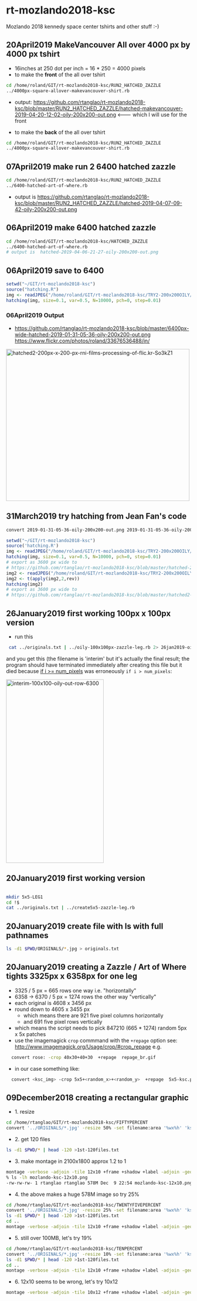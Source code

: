 # rt-mozlando2018-ksc
Mozlando 2018 kennedy space center tshirts and other stuff :-)

## 20April2019 MakeVancouver All over 4000 px by 4000 px tshirt

* 16inches  at 250 dot per inch = 16 * 250 = 4000 pixels
* to make the **front** of the all over tshirt

```bash
cd /home/roland/GIT/rt-mozlando2018-ksc/RUN2_HATCHED_ZAZZLE
../4000px-square-allover-makevancouver-shirt.rb 
```

* output: https://github.com/rtanglao/rt-mozlando2018-ksc/blob/master/RUN2_HATCHED_ZAZZLE/hatched-makevancouver-2019-04-20-12-02-oily-200x200-out.png <--- which I will use for the front

* to make the **back** of the all over tshirt

```bash
cd /home/roland/GIT/rt-mozlando2018-ksc/RUN2_HATCHED_ZAZZLE
../4000px-square-allover-makevancouver-shirt.rb 
```


## 07April2019 make run 2 6400 hatched zazzle

```bash
cd /home/roland/GIT/rt-mozlando2018-ksc/RUN2_HATCHED_ZAZZLE
../6400-hatched-art-of-where.rb
```

* output is https://github.com/rtanglao/rt-mozlando2018-ksc/blob/master/RUN2_HATCHED_ZAZZLE/hatched-2019-04-07-09-42-oily-200x200-out.png

## 06April2019 make 6400 hatched zazzle

```bash
cd /home/roland/GIT/rt-mozlando2018-ksc/HATCHED_ZAZZLE
../6400-hatched-art-of-where.rb
# output is  hatched-2019-04-06-21-27-oily-200x200-out.png
```

## 06April2019 save to 6400

```r
setwd("~/GIT/rt-mozlando2018-ksc")
source("hatching.R")
img <- readJPEG("/home/roland/GIT/rt-mozlando2018-ksc/TRY2-200x200OILY/2019-01-31-05-36-oily-200x200-out.jpg")
hatching(img, size=0.1, var=0.5, N=10000, pch=0, step=0.01)
```

### 06April2019 Output

* https://github.com/rtanglao/rt-mozlando2018-ksc/blob/master/6400px-wide-hatched-2019-01-31-05-36-oily-200x200-out.png
https://www.flickr.com/photos/roland/33676536488/in/

<a data-flickr-embed="true"  href="https://www.flickr.com/photos/roland/46637519345/in/dateposted-ff/" title="hatched2-200px-x-200-px-rni-films-processing-of-flic.kr-So3kZ1"><img src="https://live.staticflickr.com/7907/46637519345_cdb6704927.jpg" width="500" height="414" alt="hatched2-200px-x-200-px-rni-films-processing-of-flic.kr-So3kZ1"></a><script async src="//embedr.flickr.com/assets/client-code.js" charset="utf-8"></script>


## 31March2019 try hatching from Jean Fan's code

```bash
convert 2019-01-31-05-36-oily-200x200-out.png 2019-01-31-05-36-oily-200x200-out.jpg
```

```r
setwd("~/GIT/rt-mozlando2018-ksc")
source('hatching.R')
img <- readJPEG("/home/roland/GIT/rt-mozlando2018-ksc/TRY2-200x200OILY/2019-01-31-05-36-oily-200x200-out.jpg")
hatching(img, size=0.1, var=0.5, N=10000, pch=0, step=0.01)
# export as 3600 px wide to
# https://github.com/rtanglao/rt-mozlando2018-ksc/blob/master/hatched-2019-01-31-05-36-oily-200x200-out.png
img2 <- readJPEG("/home/roland/GIT/rt-mozlando2018-ksc/TRY2-200x200OILY/2019-01-31-05-36-oily-200x200-out.jpg")[,,1]
img2 <- t(apply(img2,2,rev))
hatching(img2)
# export as 3600 px wide to
# https://github.com/rtanglao/rt-mozlando2018-ksc/blob/master/hatched2-2019-01-31-05-36-oily-200x200-out.png
```

## 26January2019 first working 100px x 100px version

* run this
```bash
 cat ../originals.txt | ../oily-100x100px-zazzle-leg.rb 2> 26jan2019-oily100x100-stderr.txt &
 ```
 and you get this (the filename is 'interim' but it's actually the final result; the program should have terminated immediately after creating this file but it died because [if i >= num_pixels](https://github.com/rtanglao/rt-mozlando2018-ksc/blob/master/oily-100x100px-zazzle-leg.rb#L42) was erroneously ```if i > num_pixels```:
 
 <a data-flickr-embed="true"  href="https://www.flickr.com/photos/roland/46164708574/in/datetaken-ff/" title="interim-100x100-oily-out-row-6300"><img src="https://farm5.staticflickr.com/4881/46164708574_8dc40d9b39.jpg" width="266" height="500" alt="interim-100x100-oily-out-row-6300"></a><script async src="//embedr.flickr.com/assets/client-code.js" charset="utf-8"></script>

## 20January2019 first working version 

```bash

mkdir 5x5-LEG1
cd !$
cat ../originals.txt | ../create5x5-zazzle-leg.rb
```
## 20January2019 create file with ls with full pathnames

```bash
ls -d1 $PWD/ORIGINALS/*.jpg > originals.txt
```

## 20January2019 creating a Zazzle / Art of Where tights 3325px x 6358px for one leg

* 3325 / 5 px = 665 rows one way i.e. "horizontally"
* 6358 -> 6370 / 5 px = 1274 rows the other way "vertically"
* each original is 4608 x 3456 px
* round down to 4605 x 3455 px
  * which means there are 921 five pixel columns horizontally
  * and 691 five pixel rows vertically
* which means the script needs to pick 847210 (665 * 1274) random 5px x 5x patches
* use the imagemagick ```crop``` commmand with the ```+repage``` option 
see: http://www.imagemagick.org/Usage/crop/#crop_repage
e.g.

```bash
  convert rose: -crop 40x30+40+30  +repage  repage_br.gif
  ```
  
  * in our case something like:
```bash
  convert <ksc_img> -crop 5x5+<random_x>+<random_y>  +repage  5x5-ksc.png
  ```

## 09December2018 creating a rectangular graphic

* 1\. resize

```bash
cd /home/rtanglao/GIT/rt-mozlando2018-ksc/FIFTYPERCENT
convert '../ORIGINALS/*.jpg' -resize 50% -set filename:area '%wx%h' 'ksc-%03d-size-%[filename:area].png' #originals come from flickr set and i deleted the vertical ones !
```

* 2\. get 120 files

```bash
ls -d1 $PWD/* | head -120 >1st-120files.txt
```

* 3\. make montage in 2100x1800 approx 1.2 to 1
```bash
montage -verbose -adjoin -tile 12x10 +frame +shadow +label -adjoin -geometry '2304x1728+0+0<' @FIFTYPERCENT/1st-120files.txt mozlando-ksc-12x10.png
% ls -lh mozlando-ksc-12x10.png
-rw-rw-rw- 1 rtanglao rtanglao 578M Dec  9 22:54 mozlando-ksc-12x10.png
```

* 4\. the above makes a huge 578M image so try 25%

```bash
cd /home/rtanglao/GIT/rt-mozlando2018-ksc/TWENTYFIVEPERCENT
convert '../ORIGINALS/*.jpg' -resize 25% -set filename:area '%wx%h' 'ksc-%03d-size-%[filename:area].png'
ls -d1 $PWD/* | head -120 >1st-120files.txt
cd ..
montage -verbose -adjoin -tile 12x10 +frame +shadow +label -adjoin -geometry '1152x864+0+0<' @TWENTYFIVEPERCENT/1st-120files.txt 25percent-mozlando-ksc-12x10.png
```

* 5\. still over 100MB, let's try 19%

```bash
cd /home/rtanglao/GIT/rt-mozlando2018-ksc/TENPERCENT
convert '../ORIGINALS/*.jpg' -resize 10% -set filename:area '%wx%h' 'ksc-%03d-size-%[filename:area].png'
ls -d1 $PWD/* | head -120 >1st-120files.txt
cd ..
montage -verbose -adjoin -tile 12x10 +frame +shadow +label -adjoin -geometry '461x346+0+0<' @TENPERCENT/1st-120files.txt ten-percent-mozlando-ksc-12x10.png
```

* 6\. 12x10 seems to be wrong, let's try 10x12

```bash
montage -verbose -adjoin -tile 10x12 +frame +shadow +label -adjoin -geometry '461x346+0+0<' @TENPERCENT/1st-120files.txt ten-percent-mozlando-ksc-10x12.png
```


